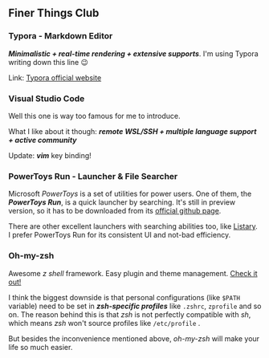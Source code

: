 ## Finer Things Club

### Typora - Markdown Editor

***Minimalistic + real-time rendering + extensive supports***. I'm using Typora writing down this line 😉

Link: [Typora official website](https://typora.io/)

### Visual Studio Code

Well this one is way too famous for me to introduce.

What I like about it though: ***remote WSL/SSH + multiple language support + active community***

Update: ***vim*** key binding!

### PowerToys Run - Launcher & File Searcher

Microsoft *PowerToys* is a set of utilities for power users. One of them, the ***PowerToys Run***, is a quick launcher by searching. It's still in preview version, so it has to be downloaded from its [official github page](https://github.com/microsoft/PowerToys).

There are other excellent launchers with searching abilities too, like [Listary](https://www.listary.com/). I prefer PowerToys Run for its consistent UI and not-bad efficiency. 

### Oh-my-zsh

Awesome *z shell* framework. Easy plugin and theme management. [Check it out!](https://ohmyz.sh/)

I think the biggest downside is that personal configurations (like `$PATH` variable) need to be set in ***zsh-specific profiles*** like `.zshrc`, `zprofile` and so on. The reason behind this is that *zsh* is not perfectly compatible with *sh*, which means *zsh* won't source profiles like `/etc/profile` .

But besides the inconvenience mentioned above, *oh-my-zsh* will make your life so much easier. 

